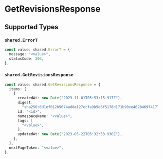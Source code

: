 # GetRevisionsResponse


## Supported Types

### `shared.ErrorT`

```typescript
const value: shared.ErrorT = {
  message: "<value>",
  statusCode: 306,
};
```

### `shared.GetRevisionsResponse`

```typescript
const value: shared.GetRevisionsResponse = {
  items: [
    {
      createdAt: new Date("2023-11-01T05:53:15.917Z"),
      digest:
        "sha256:6d1ef012b5674ad8a127ecfa9b5e6f5178d171b90ee462846974177fd9bdd39f",
      id: "<id>",
      namespaceName: "<value>",
      tags: [
        "<value>",
      ],
      updatedAt: new Date("2023-05-22T05:32:53.930Z"),
    },
  ],
  nextPageToken: "<value>",
};
```

